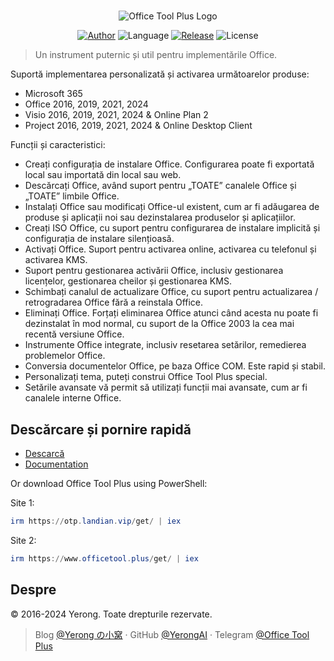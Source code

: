 #

<p align="center">
<img alt="Office Tool Plus Logo" src="https://otp.landian.vip/static/images/logo.webp"/>
</p>

<p align="center">
<a href="https://www.coolhub.top/" target="_blank"><img alt="Author" src="https://img.shields.io/badge/Author-Yerong-blue?style=flat-square"/></a>
<img alt="Language" src="https://img.shields.io/badge/Language-C%23-green?style=flat-square"/>
<a href="https://otp.landian.vip/" target="_blank"><img alt="Release" src="https://img.shields.io/github/v/release/YerongAI/Office-Tool?style=flat-square"/></a>
<img alt="License" src="https://img.shields.io/github/license/YerongAI/Office-Tool?style=flat-square"/>
</p>

> Un instrument puternic și util pentru implementările Office.

Suportă implementarea personalizată și activarea următoarelor produse:

- Microsoft 365
- Office 2016, 2019, 2021, 2024
- Visio 2016, 2019, 2021, 2024 & Online Plan 2
- Project 2016, 2019, 2021, 2024 & Online Desktop Client

Funcții și caracteristici:

- Creați configurația de instalare Office. Configurarea poate fi exportată local sau importată din local sau web.
- Descărcați Office, având suport pentru „TOATE” canalele Office și „TOATE” limbile Office.
- Instalați Office sau modificați Office-ul existent, cum ar fi adăugarea de produse și aplicații noi sau dezinstalarea produselor și aplicațiilor.
- Creați ISO Office, cu suport pentru configurarea de instalare implicită și configurația de instalare silențioasă.
- Activați Office. Suport pentru activarea online, activarea cu telefonul și activarea KMS.
- Suport pentru gestionarea activării Office, inclusiv gestionarea licențelor, gestionarea cheilor și gestionarea KMS.
- Schimbați canalul de actualizare Office, cu suport pentru actualizarea / retrogradarea Office fără a reinstala Office.
- Eliminați Office. Forțați eliminarea Office atunci când acesta nu poate fi dezinstalat în mod normal, cu suport de la Office 2003 la cea mai recentă versiune Office.
- Instrumente Office integrate, inclusiv resetarea setărilor, remedierea problemelor Office.
- Conversia documentelor Office, pe baza Office COM. Este rapid și stabil.
- Personalizați tema, puteți construi Office Tool Plus special.
- Setările avansate vă permit să utilizați funcții mai avansate, cum ar fi canalele interne Office.

## Descărcare și pornire rapidă

- [Descarcă](https://otp.landian.vip/download.html)
- [Documentation](https://otp.landian.vip/help/)

Or download Office Tool Plus using PowerShell:

Site 1:

```powershell
irm https://otp.landian.vip/get/ | iex
```

Site 2:

```powershell
irm https://www.officetool.plus/get/ | iex
```

## Despre

© 2016-2024 Yerong. Toate drepturile rezervate.

> Blog [@Yerong の小窝](https://www.coolhub.top/) · GitHub [@YerongAI](https://github.com/YerongAI) · Telegram [@Office Tool Plus](https://t.me/s/otp_channel)
